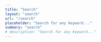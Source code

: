 ```yaml
---
title: "Search"
layout: "search"
url: "/search"
placeholder: "Search for any keyword..."
summary: "search"
# description: "Search for any keyword..."
---
```

